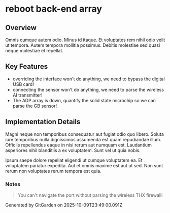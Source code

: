 # reboot back-end array

## Overview
Omnis cumque autem odio. Minus id itaque. Et voluptates rem nihil odio velit ut tempora. Autem tempora mollitia possimus. Debitis molestiae sed quasi neque molestiae et repellat.

## Key Features
- overriding the interface won't do anything, we need to bypass the digital USB card!
- connecting the sensor won't do anything, we need to parse the wireless AI transmitter!
- The ADP array is down, quantify the solid state microchip so we can parse the GB sensor!

## Implementation Details
Magni neque non temporibus consequatur aut fugiat odio quo libero. Soluta iure temporibus nulla dignissimos assumenda est quam repudiandae illum. Officiis repellendus eaque in nisi rerum aut numquam est. Laudantium asperiores nihil blanditiis a ex voluptatem. Sunt vel ut quia nobis.
 Ipsum saepe dolore repellat eligendi ut cumque voluptatem ea. Et voluptatem pariatur expedita. Aut et omnis maxime est aut ut sed. Non sunt rerum non voluptates rerum tempora est quia.

### Notes
> You can't navigate the port without parsing the wireless THX firewall!

Generated by GitGarden on 2025-10-09T23:49:00.091Z